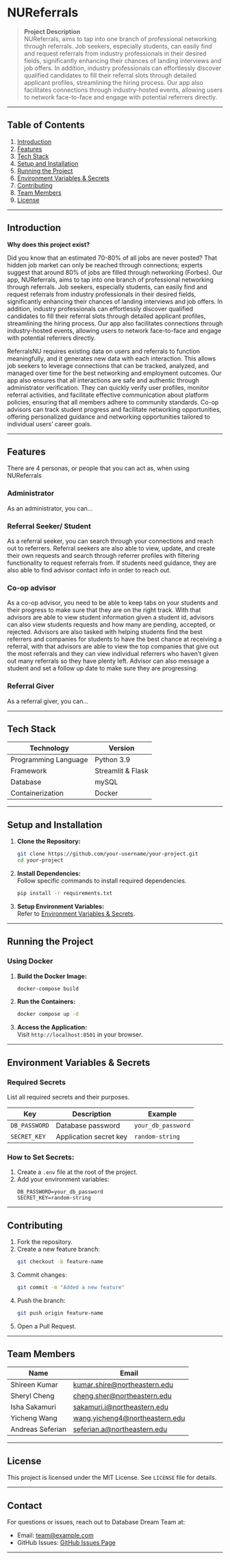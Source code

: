 # NUReferrals

> **Project Description**  
NUReferrals, aims to tap into one branch of professional networking through referrals. Job seekers, especially students, can easily find and request referrals from industry professionals in their desired fields, significantly enhancing their chances of landing interviews and job offers. In addition, industry professionals can effortlessly discover qualified candidates to fill their referral slots through detailed applicant profiles, streamlining the hiring process. Our app also facilitates connections through industry-hosted events, allowing users to network face-to-face and engage with potential referrers directly.
---

## **Table of Contents**

1. [Introduction](#introduction)  
2. [Features](#features)  
3. [Tech Stack](#tech-stack)  
4. [Setup and Installation](#setup-and-installation)  
5. [Running the Project](#running-the-project)  
6. [Environment Variables & Secrets](#environment-variables--secrets)  
7. [Contributing](#contributing)  
8. [Team Members](#team-members)  
9. [License](#license)

---

## **Introduction**

**Why does this project exist?**  

Did you know that an estimated 70-80% of all jobs are never posted? That hidden job market can only be reached through connections; experts suggest that around 80% of jobs are filled through networking (Forbes). Our app, NUReferrals, aims to tap into one branch of professional networking through referrals. Job seekers, especially students, can easily find and request referrals from industry professionals in their desired fields, significantly enhancing their chances of landing interviews and job offers. In addition, industry professionals can effortlessly discover qualified candidates to fill their referral slots through detailed applicant profiles, streamlining the hiring process. Our app also facilitates connections through industry-hosted events, allowing users to network face-to-face and engage with potential referrers directly.
	
ReferralsNU requires existing data on users and referrals to function meaningfully, and it generates new data with each interaction. This allows job seekers to leverage connections that can be tracked, analyzed, and managed over time for the best networking and employment outcomes. Our app also ensures that all interactions are safe and authentic through administrator verification. They can quickly verify user profiles, monitor referral activities, and facilitate effective communication about platform policies, ensuring that all members adhere to community standards. Co-op advisors can track student progress and facilitate networking opportunities, offering personalized guidance and networking opportunities tailored to individual users’ career goals.

---

## **Features**

There are 4 personas, or people that you can act as, when using NUReferrals

### Administrator
As an administrator, you can… 

### Referral Seeker/ Student
As a referral seeker, you can search through your connections and reach out to referrers. Referral seekers are also able to view, update, and create their own requests and search through referrer profiles with filtering functionality to request referrals from. If students need guidance, they are also able to find advisor contact info in order to reach out.


### Co-op advisor
As a co-op advisor, you need to be able to keep tabs on your students and their progress to make sure that they are on the right track. With that advisors are able to view student information given a student id, advisors can also view students requests and how many are pending, accepted, or rejected. Advisors are also tasked with helping students find the best referrers and companies for students to have the best chance at receiving a referral, with that advisors are able to view the top companies that give out the most referrals and they can view individual referrers who haven’t given out many referrals so they have plenty left. Advisor can also message a student and set a follow up date to make sure they are progressing.

### Referral Giver
As a referral giver, you can…

---

## **Tech Stack**

| **Technology**    | **Version** |  
|--------------------|-------------|  
| Programming Language | Python 3.9 |  
| Framework          | Streamlit & Flask |  
| Database           | mySQL |  
| Containerization   | Docker |  

---

## **Setup and Installation**

1. **Clone the Repository:**  
   ```bash
   git clone https://github.com/your-username/your-project.git
   cd your-project
   ```

2. **Install Dependencies:**  
   Follow specific commands to install required dependencies.  
   ```bash
   pip install -r requirements.txt
   ```

3. **Setup Environment Variables:**  
   Refer to [Environment Variables & Secrets](#environment-variables--secrets).

---

## **Running the Project**

### **Using Docker**
1. **Build the Docker Image:**  
   ```bash
   docker-compose build
   ```

2. **Run the Containers:**  
   ```bash
   docker compose up -d
   ```

3. **Access the Application:**  
   Visit `http://localhost:8501` in your browser.

---

## **Environment Variables & Secrets**

### **Required Secrets**
List all required secrets and their purposes.

| **Key**            | **Description**              | **Example**          |  
|--------------------|-----------------------------|----------------------|  
| `DB_PASSWORD`      | Database password            | `your_db_password`   |  
| `SECRET_KEY`       | Application secret key       | `random-string`      |  

### **How to Set Secrets:**
1. Create a `.env` file at the root of the project.
2. Add your environment variables:
   ```env
   DB_PASSWORD=your_db_password
   SECRET_KEY=random-string
   ```

---

## **Contributing**

1. Fork the repository.  
2. Create a new feature branch:  
   ```bash
   git checkout -b feature-name
   ```
3. Commit changes:  
   ```bash
   git commit -m "Added a new feature"
   ```
4. Push the branch:  
   ```bash
   git push origin feature-name
   ```
5. Open a Pull Request.

---

## **Team Members**

| **Name**          | **Email**               |  
|--------------------|------------------------|  
| Shireen Kumar      | kumar.shire@northeastern.edu  |  
| Sheryl Cheng       | cheng.sher@northeastern.edu   |  
| Isha Sakamuri      | sakamuri.i@northeastern.edu   |  
| Yicheng Wang       | wang.yicheng4@northeastern.edu|  
| Andreas Seferian   | seferian.a@northeastern.edu   |  

---

## **License**

This project is licensed under the MIT License. See `LICENSE` file for details.

---

## **Contact**

For questions or issues, reach out to Database Dream Team at:  
- Email: team@example.com  
- GitHub Issues: [GitHub Issues Page](https://github.com/hellolol2016/referralnu)

--- 

